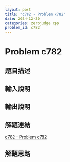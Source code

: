 ```yaml
---
layout: post
title: "c782 - Problem c782"
date: 2024-12-20
categories: zerojudge cpp
problem_id: c782
---
```


# Problem c782

## 題目描述



## 輸入說明



## 輸出說明



## 解題連結

[c782 - Problem c782](https://zerojudge.tw/ShowProblem?problemid=c782)

## 解題思路

